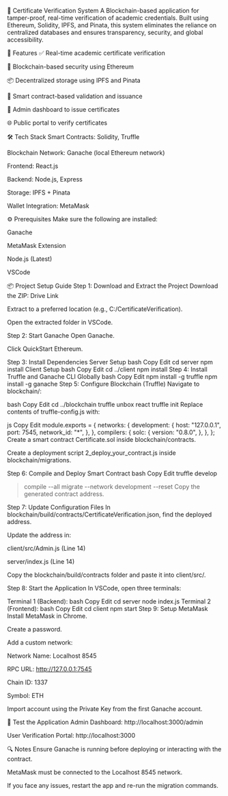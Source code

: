 📜 Certificate Verification System
A Blockchain-based application for tamper-proof, real-time verification of academic credentials. Built using Ethereum, Solidity, IPFS, and Pinata, this system eliminates the reliance on centralized databases and ensures transparency, security, and global accessibility.

🚀 Features
✅ Real-time academic certificate verification

🔐 Blockchain-based security using Ethereum

📦 Decentralized storage using IPFS and Pinata

🔄 Smart contract-based validation and issuance

🧾 Admin dashboard to issue certificates

🌐 Public portal to verify certificates

🛠️ Tech Stack
Smart Contracts: Solidity, Truffle

Blockchain Network: Ganache (local Ethereum network)

Frontend: React.js

Backend: Node.js, Express

Storage: IPFS + Pinata

Wallet Integration: MetaMask

⚙️ Prerequisites
Make sure the following are installed:

Ganache

MetaMask Extension

Node.js (Latest)

VSCode

📦 Project Setup Guide
Step 1: Download and Extract the Project
Download the ZIP: Drive Link

Extract to a preferred location (e.g., C:/CertificateVerification).

Open the extracted folder in VSCode.

Step 2: Start Ganache
Open Ganache.

Click QuickStart Ethereum.

Step 3: Install Dependencies
Server Setup
bash
Copy
Edit
cd server
npm install
Client Setup
bash
Copy
Edit
cd ../client
npm install
Step 4: Install Truffle and Ganache CLI Globally
bash
Copy
Edit
npm install -g truffle
npm install -g ganache
Step 5: Configure Blockchain (Truffle)
Navigate to blockchain/:

bash
Copy
Edit
cd ../blockchain
truffle unbox react
truffle init
Replace contents of truffle-config.js with:

js
Copy
Edit
module.exports = {
  networks: {
    development: {
      host: "127.0.0.1",
      port: 7545,
      network_id: "*",
    },
  },
  compilers: {
    solc: {
      version: "0.8.0",
    },
  },
};
Create a smart contract Certificate.sol inside blockchain/contracts.

Create a deployment script 2_deploy_your_contract.js inside blockchain/migrations.

Step 6: Compile and Deploy Smart Contract
bash
Copy
Edit
truffle develop
> compile --all
> migrate --network development --reset
Copy the generated contract address.

Step 7: Update Configuration Files
In blockchain/build/contracts/CertificateVerification.json, find the deployed address.

Update the address in:

client/src/Admin.js (Line 14)

server/index.js (Line 14)

Copy the blockchain/build/contracts folder and paste it into client/src/.

Step 8: Start the Application
In VSCode, open three terminals:

Terminal 1 (Backend):
bash
Copy
Edit
cd server
node index.js
Terminal 2 (Frontend):
bash
Copy
Edit
cd client
npm start
Step 9: Setup MetaMask
Install MetaMask in Chrome.

Create a password.

Add a custom network:

Network Name: Localhost 8545

RPC URL: http://127.0.0.1:7545

Chain ID: 1337

Symbol: ETH

Import account using the Private Key from the first Ganache account.

🧪 Test the Application
Admin Dashboard: http://localhost:3000/admin

User Verification Portal: http://localhost:3000

🔍 Notes
Ensure Ganache is running before deploying or interacting with the contract.

MetaMask must be connected to the Localhost 8545 network.

If you face any issues, restart the app and re-run the migration commands.
